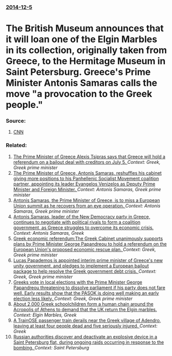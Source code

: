 ### [2014-12-5](/news/2014/12/5/index.md)

# The British Museum announces that it will loan one of the Elgin Marbles in its collection, originally taken from Greece, to the Hermitage Museum in Saint Petersburg. Greece's Prime Minister Antonis Samaras calls the move "a provocation to the Greek people." 




### Source:

1. [CNN](http://edition.cnn.com/2014/12/05/world/europe/uk-elgin-marbles-russia/index.html?hpt=hp_c5)

### Related:

1. [The Prime Minister of Greece Alexis Tsipras says that Greece will hold a referendum on a bailout deal with creditors on July 5. ](/news/2015/06/26/the-prime-minister-of-greece-alexis-tsipras-says-that-greece-will-hold-a-referendum-on-a-bailout-deal-with-creditors-on-july-5.md) _Context: Greek, Greek prime minister_
2. [The Prime Minister of Greece, Antonis Samaras, reshuffles his cabinet giving more positions to his Panhellenic Socialist Movement coalition partner, appointing its leader Evangelos Venizelos as Deputy Prime Minister and Foreign Minister. ](/news/2013/06/25/the-prime-minister-of-greece-antonis-samaras-reshuffles-his-cabinet-giving-more-positions-to-his-panhellenic-socialist-movement-coalition.md) _Context: Antonis Samaras, Greek prime minister_
3. [Antonis Samaras, the Prime Minister of Greece, is to miss a European Union summit as he recovers from an eye operation. ](/news/2012/06/24/antonis-samaras-the-prime-minister-of-greece-is-to-miss-a-european-union-summit-as-he-recovers-from-an-eye-operation.md) _Context: Antonis Samaras, Greek prime minister_
4. [Antonis Samaras, leader of the New Democracy party in Greece, continues to negotiate with political rivals to form a coalition government, as Greece struggles to overcome its economic crisis. ](/news/2012/06/19/antonis-samaras-leader-of-the-new-democracy-party-in-greece-continues-to-negotiate-with-political-rivals-to-form-a-coalition-government-a.md) _Context: Antonis Samaras, Greek_
5. [Greek economic referendum:The Greek Cabinet unanimously supports plans by Prime Minister George Papandreou to hold a referendum on the European Union's proposed economic rescue plan. ](/news/2011/11/2/greek-economic-referendum-pthe-greek-cabinet-unanimously-supports-plans-by-prime-minister-george-papandreou-to-hold-a-referendum-on-the-euro.md) _Context: Greek, Greek prime minister_
6. [Lucas Papademos is appointed interim prime minister of Greece's new unity government, and pledges to implement a European bailout package to help resolve the Greek government debt crisis. ](/news/2011/11/10/lucas-papademos-is-appointed-interim-prime-minister-of-greece-s-new-unity-government-and-pledges-to-implement-a-european-bailout-package-to.md) _Context: Greek, Greek prime minister_
7. [Greeks vote in local elections with the Prime Minister George Papandreou threatening to dissolve parliament if his party does not fare well. Early results show that the PASOK is doing well making an early election less likely. ](/news/2010/11/7/greeks-vote-in-local-elections-with-the-prime-minister-george-papandreou-threatening-to-dissolve-parliament-if-his-party-does-not-fare-well.md) _Context: Greek, Greek prime minister_
8. [ About 2,000 Greek schoolchildren form a human chain around the Acropolis of Athens to demand that the UK return the Elgin marbles. ](/news/2007/01/30/about-2-000-greek-schoolchildren-form-a-human-chain-around-the-acropolis-of-athens-to-demand-that-the-uk-return-the-elgin-marbles.md) _Context: Elgin Marbles, Greek_
9. [A TrainOSE passenger train derails near the Greek village of Adendro, leaving at least four people dead and five seriously injured. ](/news/2017/05/13/a-trainose-passenger-train-derails-near-the-greek-village-of-adendro-leaving-at-least-four-people-dead-and-five-seriously-injured.md) _Context: Greek_
10. [Russian authorities discover and deactivate an explosive device in a Saint Petersburg flat, during ongoing raids occurring in response to the bombing. ](/news/2017/04/6/russian-authorities-discover-and-deactivate-an-explosive-device-in-a-saint-petersburg-flat-during-ongoing-raids-occurring-in-response-to-th.md) _Context: Saint Petersburg_
